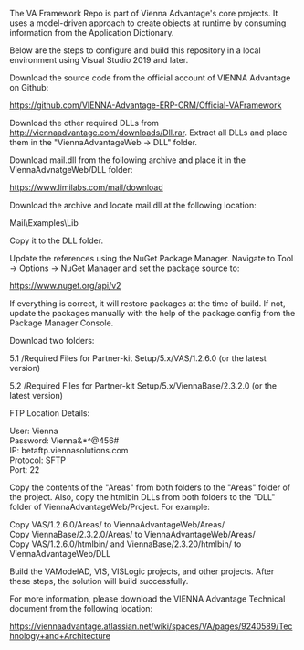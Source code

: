 The VA Framework Repo is part of Vienna Advantage's core projects. It uses a model-driven approach to create objects at runtime by consuming information
from the Application Dictionary. 

Below are the steps to configure and build this repository in a local environment using Visual Studio 2019 and later.

Download the source code from the official account of VIENNA Advantage on Github:

https://github.com/VIENNA-Advantage-ERP-CRM/Official-VAFramework

Download the other required DLLs from http://viennaadvantage.com/downloads/Dll.rar. Extract all DLLs and place them in the "ViennaAdvantageWeb -> DLL" folder.

Download mail.dll from the following archive and place it in the ViennaAdvnatgeWeb/DLL folder:

https://www.limilabs.com/mail/download

Download the archive and locate mail.dll at the following location:

Mail\Examples\Lib

Copy it to the DLL folder.

Update the references using the NuGet Package Manager. Navigate to Tool -> Options -> NuGet Manager and set the package source to:

https://www.nuget.org/api/v2

If everything is correct, it will restore packages at the time of build. If not, update the packages manually with the help of the package.config from the 
Package Manager Console.

Download two folders:

5.1 /Required Files for Partner-kit Setup/5.x/VAS/1.2.6.0 (or the latest version)

5.2 /Required Files for Partner-kit Setup/5.x/ViennaBase/2.3.2.0 (or the latest version)

FTP Location Details:

User: Vienna  
Password: Vienna&*^@456#  
IP: betaftp.viennasolutions.com  
Protocol: SFTP  
Port: 22

Copy the contents of the "Areas" from both folders to the "Areas" folder of the project. Also, copy the htmlbin DLLs from both folders to the "DLL" folder of 
ViennaAdvantageWeb/Project. For example:

Copy VAS/1.2.6.0/Areas/ to ViennaAdvantageWeb/Areas/  
Copy ViennaBase/2.3.2.0/Areas/ to ViennaAdvantageWeb/Areas/  
Copy VAS/1.2.6.0/htmlbin/ and ViennaBase/2.3.20/htmlbin/ to ViennaAdvantageWeb/DLL  

Build the VAModelAD, VIS, VISLogic projects, and other projects. After these steps, the solution will build successfully.

For more information, please download the VIENNA Advantage Technical document from the following location:

https://viennaadvantage.atlassian.net/wiki/spaces/VA/pages/9240589/Technology+and+Architecture
